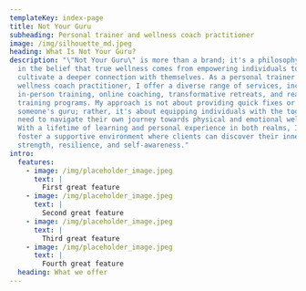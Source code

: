 ```yaml
---
templateKey: index-page
title: Not Your Guru
subheading: Personal trainer and wellness coach practitioner
image: /img/silhouette_md.jpeg
heading: What Is Not Your Guru?
description: "\"Not Your Guru\" is more than a brand; it's a philosophy rooted
  in the belief that true wellness comes from empowering individuals to
  cultivate a deeper connection with themselves. As a personal trainer and
  wellness coach practitioner, I offer a diverse range of services, including
  in-person training, online coaching, transformative retreats, and ready-made
  training programs. My approach is not about providing quick fixes or being
  someone's guru; rather, it's about equipping individuals with the tools they
  need to navigate their own journey towards physical and emotional well-being.
  With a lifetime of learning and personal experience in both realms, I aim to
  foster a supportive environment where clients can discover their inner
  strength, resilience, and self-awareness."
intro:
  features:
    - image: /img/placeholder_image.jpeg
      text: |
        First great feature
    - image: /img/placeholder_image.jpeg
      text: |
        Second great feature
    - image: /img/placeholder_image.jpeg
      text: |
        Third great feature
    - image: /img/placeholder_image.jpeg
      text: |
        Fourth great feature
  heading: What we offer
---
```

